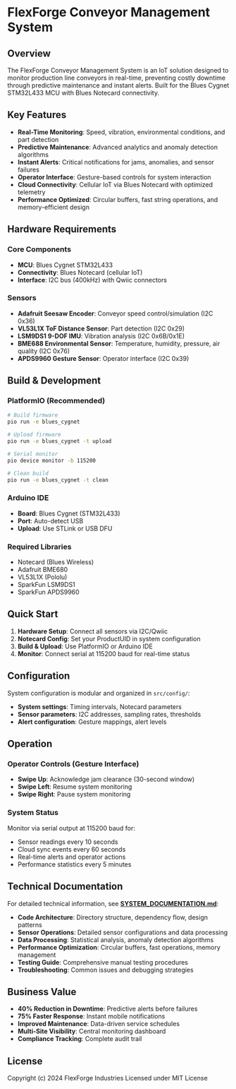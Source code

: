 # FlexForge Conveyor Management System

## Overview

The FlexForge Conveyor Management System is an IoT solution designed to monitor production line conveyors in real-time, preventing costly downtime through predictive maintenance and instant alerts. Built for the Blues Cygnet STM32L433 MCU with Blues Notecard connectivity.

## Key Features

- **Real-Time Monitoring**: Speed, vibration, environmental conditions, and part detection
- **Predictive Maintenance**: Advanced analytics and anomaly detection algorithms
- **Instant Alerts**: Critical notifications for jams, anomalies, and sensor failures
- **Operator Interface**: Gesture-based controls for system interaction
- **Cloud Connectivity**: Cellular IoT via Blues Notecard with optimized telemetry
- **Performance Optimized**: Circular buffers, fast string operations, and memory-efficient design

## Hardware Requirements

### Core Components
- **MCU**: Blues Cygnet STM32L433
- **Connectivity**: Blues Notecard (cellular IoT)
- **Interface**: I2C bus (400kHz) with Qwiic connectors

### Sensors
- **Adafruit Seesaw Encoder**: Conveyor speed control/simulation (I2C 0x36)
- **VL53L1X ToF Distance Sensor**: Part detection (I2C 0x29) 
- **LSM9DS1 9-DOF IMU**: Vibration analysis (I2C 0x6B/0x1E)
- **BME688 Environmental Sensor**: Temperature, humidity, pressure, air quality (I2C 0x76)
- **APDS9960 Gesture Sensor**: Operator interface (I2C 0x39)

## Build & Development

### PlatformIO (Recommended)
```bash
# Build firmware
pio run -e blues_cygnet

# Upload firmware  
pio run -e blues_cygnet -t upload

# Serial monitor
pio device monitor -b 115200

# Clean build
pio run -e blues_cygnet -t clean
```

### Arduino IDE
- **Board**: Blues Cygnet (STM32L433)
- **Port**: Auto-detect USB
- **Upload**: Use STLink or USB DFU

### Required Libraries
- Notecard (Blues Wireless)
- Adafruit BME680
- VL53L1X (Pololu) 
- SparkFun LSM9DS1
- SparkFun APDS9960

## Quick Start

1. **Hardware Setup**: Connect all sensors via I2C/Qwiic
2. **Notecard Config**: Set your ProductUID in system configuration
3. **Build & Upload**: Use PlatformIO or Arduino IDE
4. **Monitor**: Connect serial at 115200 baud for real-time status

## Configuration

System configuration is modular and organized in `src/config/`:
- **System settings**: Timing intervals, Notecard parameters
- **Sensor parameters**: I2C addresses, sampling rates, thresholds
- **Alert configuration**: Gesture mappings, alert levels

## Operation

### Operator Controls (Gesture Interface)
- **Swipe Up**: Acknowledge jam clearance (30-second window)
- **Swipe Left**: Resume system monitoring
- **Swipe Right**: Pause system monitoring

### System Status
Monitor via serial output at 115200 baud for:
- Sensor readings every 10 seconds
- Cloud sync events every 60 seconds  
- Real-time alerts and operator actions
- Performance statistics every 5 minutes

## Technical Documentation

For detailed technical information, see **[SYSTEM_DOCUMENTATION.md](./SYSTEM_DOCUMENTATION.md)**:

- **Code Architecture**: Directory structure, dependency flow, design patterns
- **Sensor Operations**: Detailed sensor configurations and data processing
- **Data Processing**: Statistical analysis, anomaly detection algorithms
- **Performance Optimization**: Circular buffers, fast operations, memory management
- **Testing Guide**: Comprehensive manual testing procedures
- **Troubleshooting**: Common issues and debugging strategies

## Business Value

- **40% Reduction in Downtime**: Predictive alerts before failures
- **75% Faster Response**: Instant mobile notifications  
- **Improved Maintenance**: Data-driven service schedules
- **Multi-Site Visibility**: Central monitoring dashboard
- **Compliance Tracking**: Complete audit trail

## License

Copyright (c) 2024 FlexForge Industries
Licensed under MIT License